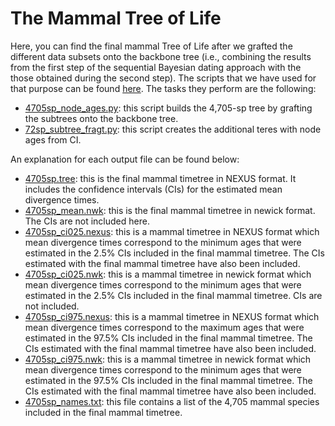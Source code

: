 # The Mammal Tree of Life 
Here, you can find the final mammal Tree of Life after we grafted the different 
data subsets onto the backbone tree (i.e., combining the results from the first step 
of the sequential Bayesian dating approach with the those obtained during the 
second step). The scripts that we have used for that purpose can be found
[here](). The tasks they perform are the following:   

   * [4705sp_node_ages.py](scripts/4705sp_node_ages.py): this script builds the 4,705-sp tree by grafting the subtrees onto
   the backbone tree.   
   * [72sp_subtree_fragt.py](scripts/): this script creates the additional teres with node ages from CI.   

An explanation for each output file can be found below:   

  * [4705sp.tree](4705sp.tree): this is the final mammal timetree in NEXUS format. It includes the confidence intervals (CIs) for the
  estimated mean divergence times.   
  * [4705sp_mean.nwk](4705sp_mean.nwk): this is the final mammal timetree in newick format. The CIs are not included here.     
  * [4705sp_ci025.nexus](4705sp_ci025.nexus): this is a mammal timetree in NEXUS format which mean divergence times correspond to the minimum
  ages that were estimated in the 2.5% CIs included in the final mammal timetree. The CIs
  estimated with the final mammal timetree have also been included.   
  * [4705sp_ci025.nwk](4705sp_ci025.nwk): this is a mammal timetree in newick format which mean divergence times correspond to the minimum
  ages that were estimated in the 2.5% CIs included in the final mammal timetree. CIs are not included.   
  * [4705sp_ci975.nexus](4705sp_ci975.nexus): this is a mammal timetree in NEXUS format which mean divergence times correspond to the maximum
  ages that were estimated in the 97.5% CIs included in the final mammal timetree. The CIs
  estimated with the final mammal timetree have also been included.   
  * [4705sp_ci975.nwk](4705sp_ci975.nwk): this is a mammal timetree in newick format which mean divergence times correspond to the minimum
  ages that were estimated in the 97.5% CIs included in the final mammal timetree. The CIs
  estimated with the final mammal timetree have also been included.   
  * [4705sp_names.txt](4705sp_names.txt): this file contains a list of the 4,705 mammal species included in the final mammal timetree.   

